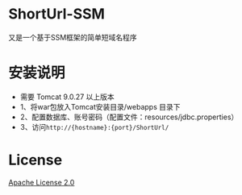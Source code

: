 # ShortUrl-SSM
又是一个基于SSM框架的简单短域名程序
# 安装说明
+ 需要 Tomcat 9.0.27 以上版本
+ 1、将war包放入Tomcat安装目录/webapps 目录下
+ 2、配置数据库、账号密码（配置文件：resources/jdbc.properties）
+ 3、访问`http://{hostname}:{port}/ShortUrl/`
# License
[Apache License 2.0](https://raw.githubusercontent.com/nix18/ShortUrl-SSM/master/LICENSE)
